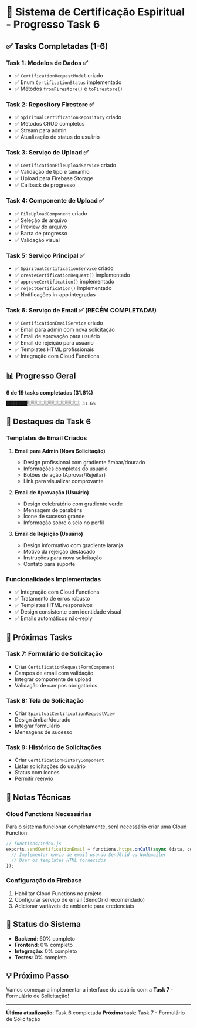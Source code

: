 # 🎯 Sistema de Certificação Espiritual - Progresso Task 6

## ✅ Tasks Completadas (1-6)

### Task 1: Modelos de Dados ✅
- ✅ `CertificationRequestModel` criado
- ✅ Enum `CertificationStatus` implementado
- ✅ Métodos `fromFirestore()` e `toFirestore()`

### Task 2: Repository Firestore ✅
- ✅ `SpiritualCertificationRepository` criado
- ✅ Métodos CRUD completos
- ✅ Stream para admin
- ✅ Atualização de status do usuário

### Task 3: Serviço de Upload ✅
- ✅ `CertificationFileUploadService` criado
- ✅ Validação de tipo e tamanho
- ✅ Upload para Firebase Storage
- ✅ Callback de progresso

### Task 4: Componente de Upload ✅
- ✅ `FileUploadComponent` criado
- ✅ Seleção de arquivo
- ✅ Preview do arquivo
- ✅ Barra de progresso
- ✅ Validação visual

### Task 5: Serviço Principal ✅
- ✅ `SpiritualCertificationService` criado
- ✅ `createCertificationRequest()` implementado
- ✅ `approveCertification()` implementado
- ✅ `rejectCertification()` implementado
- ✅ Notificações in-app integradas

### Task 6: Serviço de Email ✅ (RECÉM COMPLETADA!)
- ✅ `CertificationEmailService` criado
- ✅ Email para admin com nova solicitação
- ✅ Email de aprovação para usuário
- ✅ Email de rejeição para usuário
- ✅ Templates HTML profissionais
- ✅ Integração com Cloud Functions

## 📊 Progresso Geral

**6 de 19 tasks completadas (31.6%)**

```
████████░░░░░░░░░░░░░░░░░░░░ 31.6%
```

## 🎨 Destaques da Task 6

### Templates de Email Criados

1. **Email para Admin (Nova Solicitação)**
   - Design profissional com gradiente âmbar/dourado
   - Informações completas do usuário
   - Botões de ação (Aprovar/Rejeitar)
   - Link para visualizar comprovante

2. **Email de Aprovação (Usuário)**
   - Design celebratório com gradiente verde
   - Mensagem de parabéns
   - Ícone de sucesso grande
   - Informação sobre o selo no perfil

3. **Email de Rejeição (Usuário)**
   - Design informativo com gradiente laranja
   - Motivo da rejeição destacado
   - Instruções para nova solicitação
   - Contato para suporte

### Funcionalidades Implementadas

- ✅ Integração com Cloud Functions
- ✅ Tratamento de erros robusto
- ✅ Templates HTML responsivos
- ✅ Design consistente com identidade visual
- ✅ Emails automáticos não-reply

## 🚀 Próximas Tasks

### Task 7: Formulário de Solicitação
- Criar `CertificationRequestFormComponent`
- Campos de email com validação
- Integrar componente de upload
- Validação de campos obrigatórios

### Task 8: Tela de Solicitação
- Criar `SpiritualCertificationRequestView`
- Design âmbar/dourado
- Integrar formulário
- Mensagens de sucesso

### Task 9: Histórico de Solicitações
- Criar `CertificationHistoryComponent`
- Listar solicitações do usuário
- Status com ícones
- Permitir reenvio

## 📝 Notas Técnicas

### Cloud Functions Necessárias

Para o sistema funcionar completamente, será necessário criar uma Cloud Function:

```javascript
// functions/index.js
exports.sendCertificationEmail = functions.https.onCall(async (data, context) => {
  // Implementar envio de email usando SendGrid ou Nodemailer
  // Usar os templates HTML fornecidos
});
```

### Configuração do Firebase

1. Habilitar Cloud Functions no projeto
2. Configurar serviço de email (SendGrid recomendado)
3. Adicionar variáveis de ambiente para credenciais

## 🎯 Status do Sistema

- **Backend**: 60% completo
- **Frontend**: 0% completo
- **Integração**: 0% completo
- **Testes**: 0% completo

## 💡 Próximo Passo

Vamos começar a implementar a interface do usuário com a **Task 7** - Formulário de Solicitação!

---

**Última atualização**: Task 6 completada
**Próxima task**: Task 7 - Formulário de Solicitação
